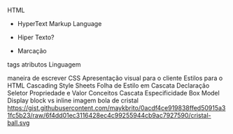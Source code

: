 HTML

- HyperText Markup Language

- Hiper Texto?

- Marcação

tags
atributos
Linguagem

maneira de escrever
CSS
Apresentação visual para o cliente
Estilos para o HTML
Cascading Style Sheets
Folha de Estilo em Cascata
Declaração
Seletor
Propriedade e Valor
Conceitos
Cascata
Especificidade
Box Model
Display block vs inline
imagem bola de cristal
https://gist.githubusercontent.com/maykbrito/0acdf4ce919838ffed50915a31fc5b23/raw/6f4dd01ec3116428ec4c99255944cb9ac7927590/cristal-ball.svg
